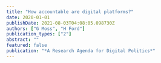 ```yaml
---
title: "How accountable are digital platforms?"
date: 2020-01-01
publishDate: 2021-08-03T04:08:05.098730Z
authors: ["G Moss", "H Ford"]
publication_types: ["2"]
abstract: ""
featured: false
publication: "*A Research Agenda for Digital Politics*"
---
```


